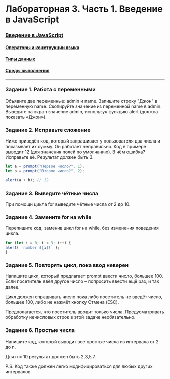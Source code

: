 # Лабораторная 3. Часть 1. Введение в JavaScript

### [Введение в JavaScript](https://dmitryweiner.github.io/web-lectures/JS_part1.html#/)
#### [Операторы и конструкции языка](https://dmitryweiner.github.io/web-lectures/JS_part1.html#/21)
#### [Типы данных](https://dmitryweiner.github.io/web-lectures/JS_part1.html#/18)
#### [Среды выполнения](https://dmitryweiner.github.io/web-lectures/JS_part1.html#/7)

---

### Задание 1. Работа с переменными

Объявите две переменные: admin и name.
Запишите строку "Джон" в переменную name.
Скопируйте значение из переменной name в admin.
Выведите на экран значение admin, используя функцию alert (должна показать «Джон»).


### Задание 2. Исправьте сложение

Ниже приведён код, который запрашивает у пользователя два числа и показывает их сумму.
Он работает неправильно. Код в примере выводит 12 (для значения полей по умолчанию).
В чём ошибка? Исправьте её. Результат должен быть 3.

```js
let a = prompt("Первое число?", 1);
let b = prompt("Второе число?", 2);

alert(a + b); // 12
```


### Задание 3. Выведите чётные числа

При помощи цикла for выведите чётные числа от 2 до 10.


### Задание 4. Замените for на while

Перепишите код, заменив цикл for на while, без изменения поведения цикла.

```js
for (let i = 0; i < 3; i++) {
alert( `number ${i}!` );
}
```

### Задание 5. Повторять цикл, пока ввод неверен

Напишите цикл, который предлагает prompt ввести число, большее 100. Если посетитель ввёл другое число – попросить ввести ещё раз, и так далее.

Цикл должен спрашивать число пока либо посетитель не введёт число, большее 100, либо не нажмёт кнопку Отмена (ESC).

Предполагается, что посетитель вводит только числа. Предусматривать обработку нечисловых строк в этой задаче необязательно.


### Задание 6. Простые числа

Напишите код, который выводит все простые числа из интервала от 2 до n.

Для n = 10 результат должен быть 2,3,5,7.

P.S. Код также должен легко модифицироваться для любых других интервалов.
